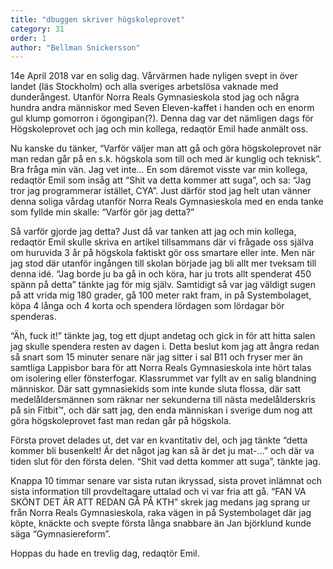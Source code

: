 ```yaml
---
title: "dbuggen skriver högskoleprovet"
category: 31
order: 1
author: "Bellman Snickersson"
---
```

14e April 2018 var en solig dag. Vårvärmen hade nyligen svept in över landet (läs Stockholm) och alla sveriges arbetslösa vaknade med dunderångest. Utanför Norra Reals Gymnasieskola stod jag och några hundra andra människor med Seven Eleven-kaffet i handen och en enorm gul klump gomorron i ögongipan(?). Denna dag var det nämligen dags för Högskoleprovet och jag och min kollega, redaqtör Emil hade anmält oss. 

Nu kanske du tänker, “Varför väljer man att gå och göra högskoleprovet när man redan går på en s.k. högskola som till och med är kunglig och teknisk”. Bra fråga min vän. Jag vet inte… En som däremot visste var min kollega, redaqtör Emil som insåg att “Shit va detta kommer att suga”, och sa: “Jag tror jag programmerar istället, CYA”. Just därför stod jag helt utan vänner denna soliga vårdag utanför Norra Reals Gymnasieskola med en enda tanke som fyllde min skalle: “Varför gör jag detta?”

Så varför gjorde jag detta? Just då var tanken att jag och min kollega, redaqtör Emil skulle skriva en artikel tillsammans där vi frågade oss själva om huruvida 3 år på högskola faktiskt gör oss smartare eller inte. Men när jag stod där utanför ingången till skolan började jag bli allt mer tveksam till denna idé. “Jag borde ju ba gå in och köra, har ju trots allt spenderat 450 spänn på detta” tänkte jag för mig själv. Samtidigt så var jag väldigt sugen på att vrida mig 180 grader, gå 100 meter rakt fram, in på Systembolaget, köpa 4 långa och 4 korta och spendera lördagen som lördagar bör spenderas. 

“Äh, fuck it!” tänkte jag, tog ett djupt andetag och gick in för att hitta salen jag skulle spendera resten av dagen i. Detta beslut kom jag att ångra redan så snart som 15 minuter senare när jag sitter i sal B11 och fryser mer än samtliga Lappisbor bara för att Norra Reals Gymnasieskola inte hört talas om isolering eller fönsterfogar. Klassrummet var fyllt av en salig blandning människor. Där satt gymnasiekids som inte kunde sluta flossa, där satt medelåldersmännen som räknar ner sekunderna till nästa medelålderskris på sin Fitbit™, och där satt jag, den enda människan i sverige dum nog att göra högskoleprovet fast man redan går på högskola. 

Första provet delades ut, det var en kvantitativ del, och jag tänkte “detta kommer bli busenkelt! Är det något jag kan så är det ju mat-...” och där va tiden slut för den första delen. “Shit vad detta kommer att suga”, tänkte jag. 

Knappa 10 timmar senare var sista rutan ikryssad, sista provet inlämnat och sista information till provdeltagare uttalad och vi var fria att gå. “FAN VA SKÖNT DET ÄR ATT REDAN GÅ PÅ KTH” skrek jag medans jag sprang ur från Norra Reals Gymnasieskola, raka vägen in på Systembolaget där jag köpte, knäckte och svepte första långa snabbare än Jan björklund kunde säga “Gymnasiereform”. 

Hoppas du hade en trevlig dag, redaqtör Emil.


